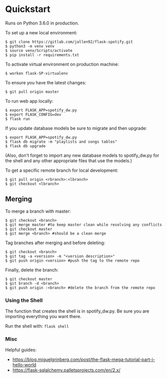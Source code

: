 # Quickstart

Runs on Python 3.6.0 in production.

To set up a new local environment:
```
$ git clone https://gitlab.com/jallen92/flask-spotify.git
$ python3 -m venv venv
$ source venv/Scripts/activate
$ pip install -r requirements.txt
```

To activate virtual environment on production machine:
```
$ workon flask-SP-virtualenv
```

To ensure you have the latest changes:
```
$ git pull origin master
```

To run web app locally:
```
$ export FLASK_APP=spotify_dw.py
$ export FLASK_CONFIG=dev
$ flask run
```

If you update database models be sure to migrate and then upgrade:
```
$ export FLASK_APP=spotify_dw.py
$ flask db migrate -m "playlists and songs tables"
$ flask db upgrade
```
(Also, don't forget to import any new database models to spotify_dw.py for the shell and any other appropriate files that use the models.)

To get a specific remote branch for local development:
```
$ git pull origin <rbranch>:<lbranch>
$ git checkout <lbranch>
```

## Merging

To merge a branch with master:
```
$ git checkout <branch>
$ git merge master #to keep master clean while resolving any conflicts
$ git checkout master
$ git merge <branch> #should be a clean merge
```

Tag branches after merging and before deleting:
```
$ git checkout <branch>
$ git tag -a <version> -m "<version description>"
$ git push origin <version> #push the tag to the remote repo
```

Finally, delete the branch:
```
$ git checkout master
$ git branch -d <branch>
$ git push origin :<branch> #delete the branch from the remote repo
```

### Using the Shell

The function that creates the shell is in spotify_dw.py. Be sure you are importing everything you want there.

Run the shell with: `flask shell`

### Misc

Helpful guides:
* https://blog.miguelgrinberg.com/post/the-flask-mega-tutorial-part-i-hello-world
* https://flask-sqlalchemy.palletsprojects.com/en/2.x/
